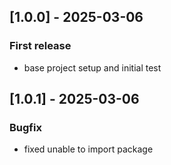 ## [1.0.0] - 2025-03-06
### First release
- base project setup and initial test

## [1.0.1] - 2025-03-06
### Bugfix
- fixed unable to import package 